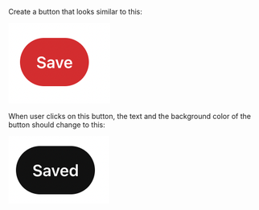 Create a button that looks similar to this:

![before](before.png)

When user clicks on this button, the text and the background color of the button should change to this:

![after](after.png)
